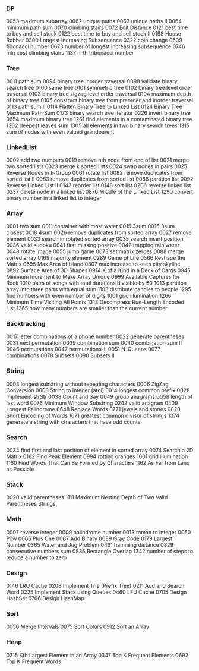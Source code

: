 
### DP
  0053 maximum subarray
  0062 unique paths
  0063 unique paths II
  0064 minimum path sum 
  0070 climbing stairs
  0072 Edit Distance
  0121 best time to buy and sell stock 
  0122 best time to buy and sell stock II
  0198 House Robber
  0300 Longest Increasing Subsequence
  0322 coin change
  0509 fibonacci number
  0673 number of longest increasing subsequence
  0746 min cost climbing stairs
  1137 n-th tribonacci number

### Tree
  0011 path sum
  0094 binary tree inorder traversal
  0098 validate binary search tree
  0100 same tree
  0101 symmetric tree
  0102 binary tree level order traversal
  0103 binary tree zigzag level order traversal
  0104 maximum depth of binary tree
  0105 construct binary tree from preorder and inorder traversal
  0113 path sum II
  0114 Flatten Binary Tree to Linked List
  0124 Binary Tree Maximum Path Sum
  0173 binary search tree iterator
  0226 invert binary tree
  0654 maximum binary tree
  1261 find elements in a contaminated binary tree
  1302 deepest leaves sum
  1305 all elements in two binary search trees
  1315 sum of nodes with even valued grandparent

### LinkedList
  0002 add two numbers
  0019 remove nth node from end of list
  0021 merge two sorted lists
  0023 merge k sorted lists
  0024 swap nodes in pairs
  0025 Reverse Nodes in k-Group 
  0061 rotate list
  0082 remove duplicates from sorted list II
  0083 remove duplicates from sorted list
  0086 partition list
  0092 Reverse Linked List II
  0143 reorder list
  0148 sort list
  0206 reverse linked list
  0237 delete node in a linked list
  0876 Middle of the Linked List
  1290 convert binary number in a linked list to integer

### Array
  0001 two sum
  0011 container with most water
  0015 3sum
  0016 3sum closest
  0018 4sum
  0026 remove duplicates from sorted array
  0027 remove element
  0033 search in rotated sorted array
  0035 search insert position
  0036 valid sudoku
  0041 first missing positive
  0042 trapping rain water
  0048 rotate image 
  0055 jump game
  0073 set matrix zeroes 
  0088 merge sorted array
  0169 majority element
  0289 Game of Life
  0566 Reshape the Matrix
  0695 Max Area of Island
  0807 max increase to keep city skyline
  0892 Surface Area of 3D Shapes
  0914 X of a Kind in a Deck of Cards
  0945 Minimum Increment to Make Array Unique
  0999 Available Captures for Rook
  1010 pairs of songs with total durations divisible by 60
  1013 partition array into three parts with equal sum
  1103 distribute candies to people
  1295 find numbers with even number of digits 
  1001 grid illumination
  1266 Minimum Time Visiting All Points
  1313 Decompress Run-Length Encoded List
  1365 how many numbers are smaller than the current number

### Backtracking
  0017 letter combinations of a phone number
  0022 generate parentheses
  0031 next permutation
  0039 combination sum
  0040 combination sum II
  0046 permutations
  0047 permutations-II
  0051 N-Queens
  0077 combinations
  0078 Subsets
  0090 Subsets II

### String
  0003 longest substring without repeating characters
  0006 ZigZag Conversion
  0008 String to Integer (atoi)
  0014 longest common prefix
  0028 Implement strStr
  0038 Count and Say
  0049 group anagrams
  0058 length of last word
  0076 Minimum Window Substring
  0242 valid anagram
  0409 Longest Palindrome
  0648 Replace Words
  0771 jewels and stones
  0820 Short Encoding of Words
  1071 greatest common divisor of strings
  1374 generate a string with characters that have odd counts

### Search
  0034 find first and last position of element in sorted array
  0074 Search a 2D Matrix
  0162 Find Peak Element
  0994 rotting oranges
  1001 grid illumination
  1160 Find Words That Can Be Formed by Characters
  1162 As Far from Land as Possible

### Stack
  0020 valid parentheses
  1111 Maximum Nesting Depth of Two Valid Parentheses Strings

### Math
  0007 reverse integer
  0009 palindrome number
  0013 roman to integer
  0050 Pow
  0066 Plus One
  0067 Add Binary
  0089 Gray Code
  0179 Largest Number
  0365 Water and Jug Problem
  0461 hamming distance
  0829 consecutive numbers sum
  0836 Rectangle Overlap
  1342 number of steps to reduce a number to zero

### Design
  0146 LRU Cache
  0208 Implement Trie (Prefix Tree)
  0211 Add and Search Word
  0225 Implement Stack using Queues
  0460 LFU Cache
  0705 Design HashSet
  0706 Design HashMap

### Sort
  0056 Merge Intervals
  0075 Sort Colors
  0912 Sort an Array

### Heap
  0215 Kth Largest Element in an Array
  0347 Top K Frequent Elements
  0692 Top K Frequent Words